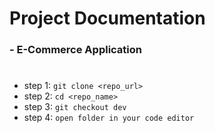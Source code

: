 # Project Documentation
### - E-Commerce  Application
#
* step 1: `git clone <repo_url>`
* step 2: `cd <repo_name>`
* step 3: `git checkout dev`
* step 4: `open folder in your code editor`
#
